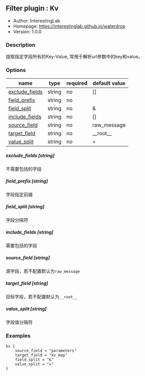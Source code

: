 ## Filter plugin : Kv

* Author: InterestingLab
* Homepage: https://interestinglab.github.io/waterdrop
* Version: 1.0.0

### Description

提取指定字段所有的Key-Value, 常用于解析url参数中的key和value。

### Options

| name | type | required | default value |
| --- | --- | --- | --- |
| [exclude_fields](#exclude_fields-string) | string | no | [] |
| [field_prefix](#field_prefix-string) | string | no |  |
| [field_split](#field_split-string) | string | no | & |
| [include_fields](#include_fields-string) | string | no | [] |
| [source_field](#source_field-string) | string | no | raw_message |
| [target_field](#target_field-string) | string | no | \_\_root\_\_ |
| [value_split](#value_split-string) | string | no | = |

##### exclude_fields [string]

不需要包括的字段

##### field_prefix [string]

字段指定前缀

##### field_split [string]

字段分隔符

##### include_fields [string]

需要包括的字段

##### source_field [string]

源字段，若不配置默认为`raw_message`

##### target_field [string]

目标字段，若不配置默认为`__root__`

##### value_split [string]

字段值分隔符

### Examples

```
kv {
    source_field = "parameters"
    target_field = "kv_map"
    field_split = "&"
    value_split = "="
}
```
